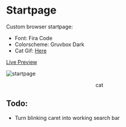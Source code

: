 # Startpage

Custom browser startpage:

-   Font: Fira Code
-   Colorscheme: Gruvbox Dark
-   Cat Gif: [Here](https://twitter.com/avogado6/status/1165595520967954432?s=19)

[Live Preview](https://kennethcheo.github.io/startpage/)

![startpage](startpage.gif)

<p style="text-align: center;">cat</p>

## Todo:

-   Turn blinking caret into working search bar
